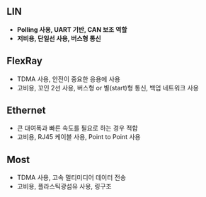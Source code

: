   

## LIN

- **Polling 사용, UART 기반, CAN 보조 역할**
- **저비용, 단일선 사용, 버스형 통신**

  

## FlexRay

- TDMA 사용, 안전이 중요한 응용에 사용
- 고비용, 꼬인 2선 사용, 버스형 or 별(start)형 통신, 백업 네트워크 사용

  

## Ethernet

- 큰 대여폭과 빠른 속도를 필요로 하는 경우 적합
- 고비용, RJ45 케이블 사용, Point to Point 사용

  

## Most

- TDMA 사용, 고속 멀티미디어 데이터 전송
- 고비용, 플라스틱광섬유 사용, 링구조